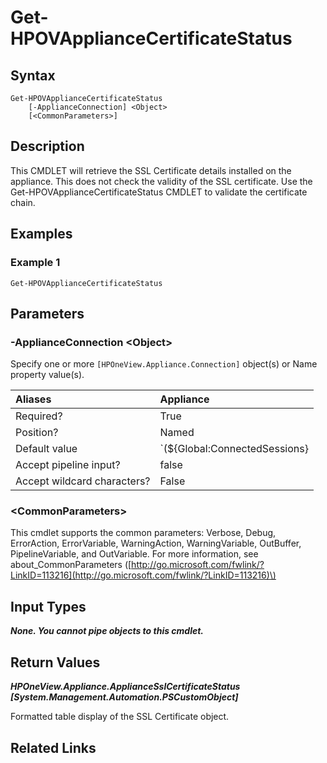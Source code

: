 ﻿---
description: Get the appliance SSL certificate status.
---

# Get-HPOVApplianceCertificateStatus

## Syntax

```text
Get-HPOVApplianceCertificateStatus
    [-ApplianceConnection] <Object>
    [<CommonParameters>]
```

## Description

This CMDLET will retrieve the SSL Certificate details installed on the appliance.  This does not check the validity of the SSL certificate.  Use the Get-HPOVApplianceCertificateStatus CMDLET to validate the certificate chain.

## Examples

###  Example 1 

```text
Get-HPOVApplianceCertificateStatus

```



## Parameters

### -ApplianceConnection &lt;Object&gt;

Specify one or more `[HPOneView.Appliance.Connection]` object(s) or Name property value(s).

| Aliases | Appliance |
| :--- | :--- |
| Required? | True |
| Position? | Named |
| Default value | `(${Global:ConnectedSessions} | ? Default)` |
| Accept pipeline input? | false |
| Accept wildcard characters? | False |

### &lt;CommonParameters&gt;

This cmdlet supports the common parameters: Verbose, Debug, ErrorAction, ErrorVariable, WarningAction, WarningVariable, OutBuffer, PipelineVariable, and OutVariable. For more information, see about\_CommonParameters \([http://go.microsoft.com/fwlink/?LinkID=113216](http://go.microsoft.com/fwlink/?LinkID=113216)\)

## Input Types

_**None.  You cannot pipe objects to this cmdlet.**_

## Return Values

_**HPOneView.Appliance.ApplianceSslCertificateStatus [System.Management.Automation.PSCustomObject]**_

Formatted table display of the SSL Certificate object.

## Related Links

